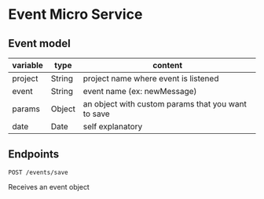 # Event Micro Service

## Event model

| variable | type   | content                                            |
| -------- | ------ | -------------------------------------------------- |
| project  | String | project name where event is listened               |
| event    | String | event name (ex: newMessage)                        |
| params   | Object | an object with custom params that you want to save |
| date     | Date   | self explanatory                                   |

## Endpoints

`POST /events/save`

Receives an event object